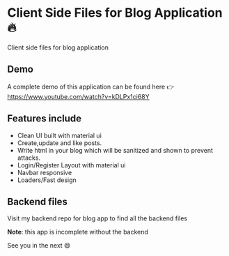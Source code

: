 # Client Side Files for Blog Application 🔥

Client side files for blog application

## Demo

A complete demo of this application can be found here 👉 https://www.youtube.com/watch?v=kDLPx1ci68Y

## Features include 

- Clean UI built with material ui
- Create,update and like posts.
- Write html in your blog which will be sanitized and shown to prevent attacks.
- Login/Register Layout with material ui
- Navbar responsive
- Loaders/Fast design

## Backend files 

Visit my backend repo for blog app to find all the backend files

**Note**: this app is incomplete without the backend

See you in the next :smile:


